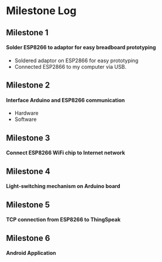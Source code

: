 # Milestone Log

## Milestone 1
#### Solder ESP8266 to adaptor for easy breadboard prototyping

* Soldered adaptor on ESP2866 for easy prototyping
* Connected ESP2866 to my computer via USB.

## Milestone 2
#### Interface Arduino and ESP8266 communication
- Hardware
- Software

## Milestone 3
#### Connect ESP8266 WiFi chip to Internet network

## Milestone 4
#### Light-switching mechanism on Arduino board

## Milestone 5
#### TCP connection from ESP8266 to ThingSpeak

## Milestone 6
#### Android Application
<p align="center>
  ![Alt Text](https://github.com/elopezga/CSE-145-LightSwitch/blob/master/Log/screen1.gif)
</p>
![Alt Text](https://github.com/elopezga/CSE-145-LightSwitch/blob/master/Log/screen2.gif)
![Alt Text](https://github.com/elopezga/CSE-145-LightSwitch/blob/master/Log/screen3.gif)

